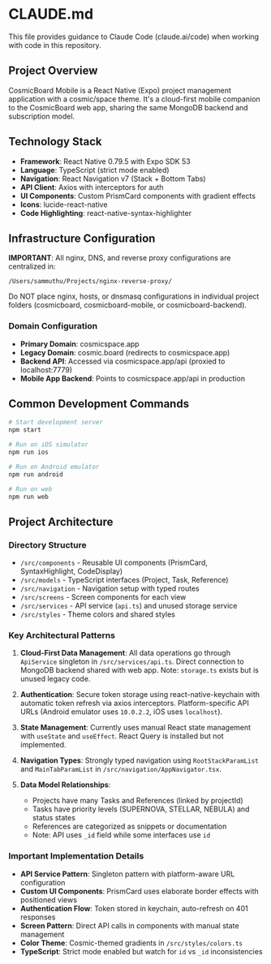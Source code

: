 # CLAUDE.md

This file provides guidance to Claude Code (claude.ai/code) when working with code in this repository.

## Project Overview

CosmicBoard Mobile is a React Native (Expo) project management application with a cosmic/space theme. It's a cloud-first mobile companion to the CosmicBoard web app, sharing the same MongoDB backend and subscription model.

## Technology Stack

- **Framework**: React Native 0.79.5 with Expo SDK 53
- **Language**: TypeScript (strict mode enabled)
- **Navigation**: React Navigation v7 (Stack + Bottom Tabs)
- **API Client**: Axios with interceptors for auth
- **UI Components**: Custom PrismCard components with gradient effects
- **Icons**: lucide-react-native
- **Code Highlighting**: react-native-syntax-highlighter

## Infrastructure Configuration

**IMPORTANT**: All nginx, DNS, and reverse proxy configurations are centralized in:
```
/Users/sammuthu/Projects/nginx-reverse-proxy/
```

Do NOT place nginx, hosts, or dnsmasq configurations in individual project folders (cosmicboard, cosmicboard-mobile, or cosmicboard-backend).

### Domain Configuration
- **Primary Domain**: cosmicspace.app
- **Legacy Domain**: cosmic.board (redirects to cosmicspace.app)
- **Backend API**: Accessed via cosmicspace.app/api (proxied to localhost:7779)
- **Mobile App Backend**: Points to cosmicspace.app/api in production

## Common Development Commands

```bash
# Start development server
npm start

# Run on iOS simulator
npm run ios

# Run on Android emulator
npm run android

# Run on web
npm run web
```

## Project Architecture

### Directory Structure
- `/src/components` - Reusable UI components (PrismCard, SyntaxHighlight, CodeDisplay)
- `/src/models` - TypeScript interfaces (Project, Task, Reference)
- `/src/navigation` - Navigation setup with typed routes
- `/src/screens` - Screen components for each view
- `/src/services` - API service (`api.ts`) and unused storage service
- `/src/styles` - Theme colors and shared styles

### Key Architectural Patterns

1. **Cloud-First Data Management**: All data operations go through `ApiService` singleton in `/src/services/api.ts`. Direct connection to MongoDB backend shared with web app. Note: `storage.ts` exists but is unused legacy code.

2. **Authentication**: Secure token storage using react-native-keychain with automatic token refresh via axios interceptors. Platform-specific API URLs (Android emulator uses `10.0.2.2`, iOS uses `localhost`).

3. **State Management**: Currently uses manual React state management with `useState` and `useEffect`. React Query is installed but not implemented.

4. **Navigation Types**: Strongly typed navigation using `RootStackParamList` and `MainTabParamList` in `/src/navigation/AppNavigator.tsx`.

5. **Data Model Relationships**:
   - Projects have many Tasks and References (linked by projectId)
   - Tasks have priority levels (SUPERNOVA, STELLAR, NEBULA) and status states
   - References are categorized as snippets or documentation
   - Note: API uses `_id` field while some interfaces use `id`

### Important Implementation Details

- **API Service Pattern**: Singleton pattern with platform-aware URL configuration
- **Custom UI Components**: PrismCard uses elaborate border effects with positioned views
- **Authentication Flow**: Token stored in keychain, auto-refresh on 401 responses
- **Screen Pattern**: Direct API calls in components with manual state management
- **Color Theme**: Cosmic-themed gradients in `/src/styles/colors.ts`
- **TypeScript**: Strict mode enabled but watch for `id` vs `_id` inconsistencies